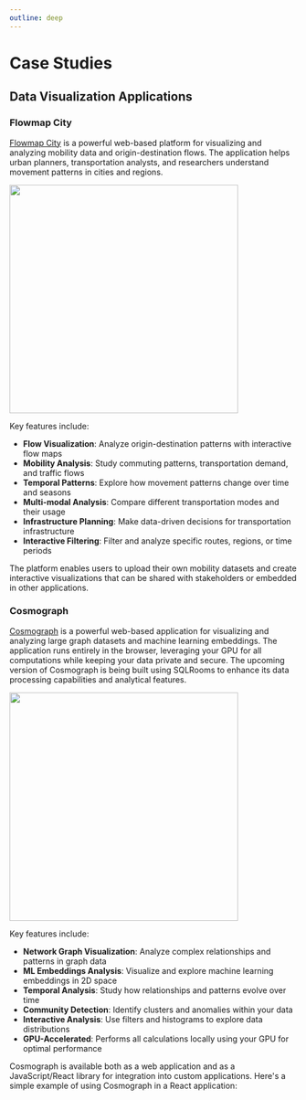 ```yaml
---
outline: deep
---
```


# Case Studies

## Data Visualization Applications

### Flowmap City

[Flowmap City](https://www.flowmap.city/) is a powerful web-based platform for visualizing and analyzing mobility data and origin-destination flows. The application helps urban planners, transportation analysts, and researchers understand movement patterns in cities and regions.

[<img src=/media/case-studies/flowmap-city.webp width=400>](https://www.flowmap.city/)

Key features include:

- **Flow Visualization**: Analyze origin-destination patterns with interactive flow maps
- **Mobility Analysis**: Study commuting patterns, transportation demand, and traffic flows
- **Temporal Patterns**: Explore how movement patterns change over time and seasons
- **Multi-modal Analysis**: Compare different transportation modes and their usage
- **Infrastructure Planning**: Make data-driven decisions for transportation infrastructure
- **Interactive Filtering**: Filter and analyze specific routes, regions, or time periods

The platform enables users to upload their own mobility datasets and create interactive visualizations that can be shared with stakeholders or embedded in other applications.

### Cosmograph

[Cosmograph](https://cosmograph.app/) is a powerful web-based application for visualizing and analyzing large graph datasets and machine learning embeddings. The application runs entirely in the browser, leveraging your GPU for all computations while keeping your data private and secure. The upcoming version of Cosmograph is being built using SQLRooms to enhance its data processing capabilities and analytical features.

[<img src=/media/case-studies/cosmograph.webp width=400>](https://run.cosmograph.app/)

Key features include:

- **Network Graph Visualization**: Analyze complex relationships and patterns in graph data
- **ML Embeddings Analysis**: Visualize and explore machine learning embeddings in 2D space
- **Temporal Analysis**: Study how relationships and patterns evolve over time
- **Community Detection**: Identify clusters and anomalies within your data
- **Interactive Analysis**: Use filters and histograms to explore data distributions
- **GPU-Accelerated**: Performs all calculations locally using your GPU for optimal performance

Cosmograph is available both as a web application and as a JavaScript/React library for integration into custom applications. Here's a simple example of using Cosmograph in a React application:
